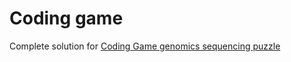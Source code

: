 # Coding game

Complete solution for [Coding Game genomics sequencing puzzle](https://www.codingame.com/ide/puzzle/genome-sequencing)